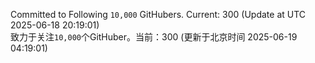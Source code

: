 Committed to Following `10,000` GitHubers. Current: <!-- FOLLOWING_COUNT -->300<!-- FOLLOWING_COUNT --> (Update at UTC <!-- LAST_UPDATED -->2025-06-18 20:19:01<!-- LAST_UPDATED -->)<br>
致力于关注`10,000`个GitHuber。当前：<!-- FOLLOWING_COUNT -->300<!-- FOLLOWING_COUNT --> (更新于北京时间 <!-- LAST_UPDATED_CST -->2025-06-19 04:19:01<!-- LAST_UPDATED_CST -->)
